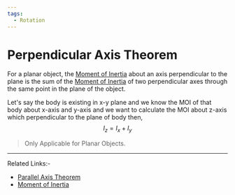 ```yaml
---
tags:
  - Rotation
---
```


# Perpendicular Axis Theorem
For a planar object, the [Moment of Inertia](Moment%20of%20Inertia.md) about an axis perpendicular to the plane is the sum of the [Moment of Inertia](Moment%20of%20Inertia.md) of two perpendicular axes through the same point in the plane of the object.

Let's say the body is existing in x-y plane and we know the MOI of that body about x-axis and y-axis and we want to calculate the MOI about z-axis which perpendicular to the plane of body then,
$$
I_{z} = I_{x} +I_{y}
$$
>Only Applicable for Planar Objects.

---
Related Links:-
- [Parallel Axis Theorem](Parallel%20Axis%20Theorem.md) 
- [Moment of Inertia](Moment%20of%20Inertia.md) 